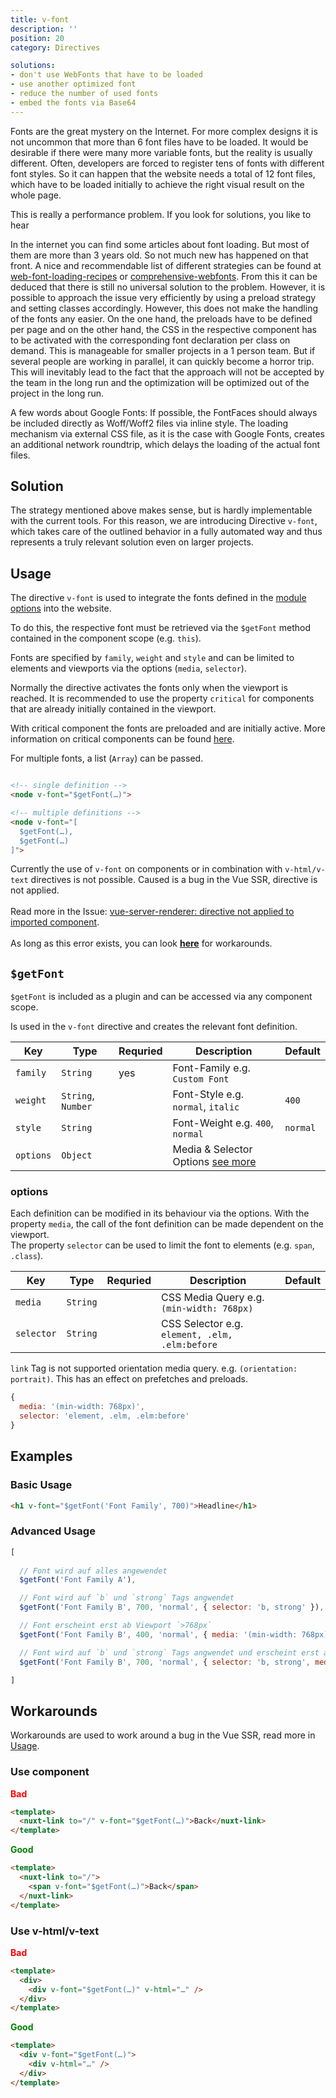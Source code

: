 ```yaml
---
title: v-font
description: ''
position: 20
category: Directives

solutions: 
- don't use WebFonts that have to be loaded
- use another optimized font
- reduce the number of used fonts
- embed the fonts via Base64
---
```


Fonts are the great mystery on the Internet. For more complex designs it is not uncommon that more than 6 font files have to be loaded. It would be desirable if there were many more variable fonts, but the reality is usually different. Often, developers are forced to register tens of fonts with different font styles. So it can happen that the website needs a total of 12 font files, which have to be loaded initially to achieve the right visual result on the whole page.

This is really a performance problem. If you look for solutions, you like to hear

<list :items="solutions" type="info"></list>

In the internet you can find some articles about font loading. But most of them are more than 3 years old. So not much new has happened on that front. A nice and recommendable list of different strategies can be found at [web-font-loading-recipes](https://github.com/zachleat/web-font-loading-recipes) or 
[comprehensive-webfonts](https://www.zachleat.com/web/comprehensive-webfonts/). From this it can be deduced that there is still no universal solution to the problem. However, it is possible to approach the issue very efficiently by using a preload strategy and setting classes accordingly. However, this does not make the handling of the fonts any easier. On the one hand, the preloads have to be defined per page and on the other hand, the CSS in the respective component has to be activated with the corresponding font declaration per class on demand. This is manageable for smaller projects in a 1 person team. But if several people are working in parallel, it can quickly become a horror trip. This will inevitably lead to the fact that the approach will not be accepted by the team in the long run and the optimization will be optimized out of the project in the long run.

<alert type="info">A few words about Google Fonts: If possible, the FontFaces should always be included directly as Woff/Woff2 files via inline style. The loading mechanism via external CSS file, as it is the case with Google Fonts, creates an additional network roundtrip, which delays the loading of the actual font files.</alert>

## Solution

The strategy mentioned above makes sense, but is hardly implementable with the current tools. For this reason, we are introducing Directive `v-font`, which takes care of the outlined behavior in a fully automated way and thus represents a truly relevant solution even on larger projects.

## Usage

The directive `v-font` is used to integrate the fonts defined in the [module options](/options#fonts) into the website.

To do this, the respective font must be retrieved via the `$getFont` method contained in the component scope (e.g. `this`).

Fonts are specified by `family`, `weight` and `style` and can be limited to elements and viewports via the options (`media`, `selector`).

Normally the directive activates the fonts only when the viewport is reached.
It is recommended to use the property `critical` for components that are already initially contained in the viewport.

With critical component the fonts are preloaded and are initially active.
More information on critical components can be found [here](/usage#critical-prop-for-critical-components).

For multiple fonts, a list (`Array`) can be passed.

````html

<!-- single definition -->
<node v-font="$getFont(…)">

<!-- multiple definitions -->
<node v-font="[
  $getFont(…),
  $getFont(…)
]">
````

<alert type="danger">Currently the use of `v-font` on components or in combination with `v-html/v-text` directives is not possible. Caused is a bug in the Vue SSR, directive is not applied.<br><br>Read more in the Issue: [vue-server-renderer: directive not applied to imported component](https://github.com/vuejs/vue/issues/10733).<br><br>As long as this error exists, you can look [**here**](/directives/v-font#workarounds) for workarounds.
</alert>


## `$getFont`

`$getFont` is included as a plugin and can be accessed via any component scope.

Is used in the `v-font` directive and creates the relevant font definition.

| Key       | Type               | Requried | Description                                                     | Default  |
| --------- | ------------------ | -------- | --------------------------------------------------------------- | -------- |
| `family`  | `String`           | yes      | Font-Family e.g. `Custom Font`                                  |          |
| `weight`  | `String`, `Number` |          | Font-Style e.g. `normal`, `italic`                              | `400`    |
| `style`   | `String`           |          | Font-Weight e.g. `400`, `normal`                                | `normal` |
| `options` | `Object`           |          | Media & Selector Options [see more](/directives/v-font#options) |          |


### options

Each definition can be modified in its behaviour via the options.
With the property `media`, the call of the font definition can be made dependent on the viewport.  
The property `selector` can be used to limit the font to elements (e.g. `span`, `.class`).

| Key        | Type     | Requried | Description                                    | Default |
| ---------- | -------- | -------- | ---------------------------------------------- | ------- |
| `media`    | `String` |          | CSS Media Query e.g. `(min-width: 768px)`      |         |
| `selector` | `String` |          | CSS Selector e.g. `element, .elm, .elm:before` |         |


<alert type="danger">`link` Tag is not supported orientation media query. e.g. `(orientation: portrait)`.
This has an effect on prefetches and preloads.
</alert>

````js
{
  media: '(min-width: 768px)',
  selector: 'element, .elm, .elm:before'
}
````

## Examples

### Basic Usage

````html
<h1 v-font="$getFont('Font Family', 700)">Headline</h1>
````
### Advanced Usage

````js
[
  
  // Font wird auf alles angewendet
  $getFont('Font Family A'),

  // Font wird auf `b` und `strong` Tags angwendet
  $getFont('Font Family B', 700, 'normal', { selector: 'b, strong' }),

  // Font erscheint erst ab Viewport `>768px`
  $getFont('Font Family B', 400, 'normal', { media: '(min-width: 768px)' }),

  // Font wird auf `b` und `strong` Tags angwendet und erscheint erst ab Viewport `>768px`
  $getFont('Font Family B', 700, 'normal', { selector: 'b, strong', media: '(min-width: 768px)' })

]
````

## Workarounds

Workarounds are used to work around a bug in the Vue SSR, read more in [Usage](/directives/v-font#usage).
### Use component

**<span style="color: red;">Bad</span>**
````html
<template>
  <nuxt-link to="/" v-font="$getFont(…)">Back</nuxt-link>
</template>
````

**<span style="color: green;">Good</span>**
````html
<template>
  <nuxt-link to="/">
    <span v-font="$getFont(…)">Back</span>
  </nuxt-link>
</template>
````

### Use v-html/v-text
**<span style="color: red;">Bad</span>**
````html
<template>
  <div>
    <div v-font="$getFont(…)" v-html="…" />
  </div>
</template>
````

**<span style="color: green;">Good</span>**
````html
<template>
  <div v-font="$getFont(…)">
    <div v-html="…" />
  </div>
</template>
````

